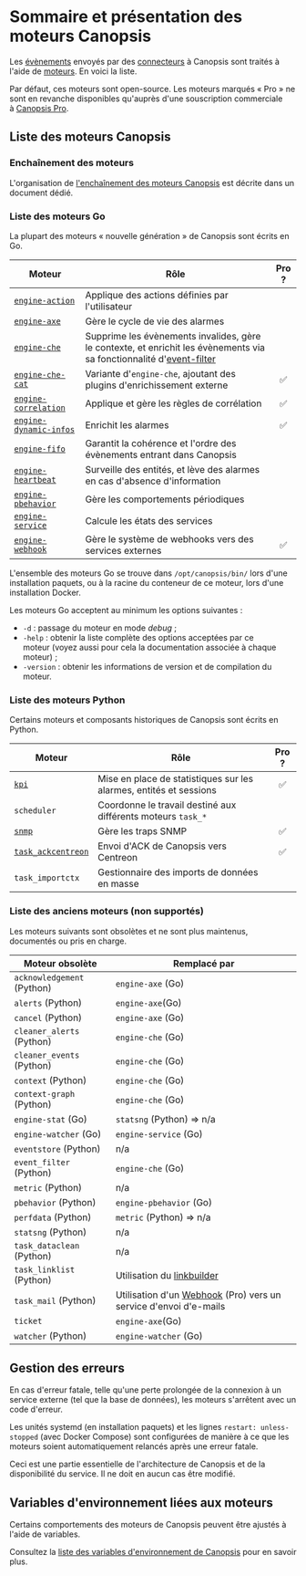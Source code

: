 # Sommaire et présentation des moteurs Canopsis

Les [évènements](../../guide-utilisation/vocabulaire/index.md#evenement) envoyés par des [connecteurs](../../guide-utilisation/vocabulaire/index.md#connecteur) à Canopsis sont traités à l'aide de [moteurs](../../guide-utilisation/vocabulaire/index.md#moteur). En voici la liste.

Par défaut, ces moteurs sont open-source. Les moteurs marqués « Pro » ne sont en revanche disponibles qu'auprès d'une souscription commerciale à [Canopsis Pro](https://www.capensis.fr/canopsis/).

## Liste des moteurs Canopsis

### Enchaînement des moteurs

L'organisation de [l'enchaînement des moteurs Canopsis](schema-enchainement-moteurs.md) est décrite dans un document dédié.

### Liste des moteurs Go

La plupart des moteurs « nouvelle génération » de Canopsis sont écrits en Go.

| Moteur | Rôle | Pro ? |
|--------|------|:-----:|
| [`engine-action`](moteur-action.md) | Applique des actions définies par l'utilisateur | |
| [`engine-axe`](moteur-axe.md) | Gère le cycle de vie des alarmes | |
| [`engine-che`](moteur-che.md) | Supprime les évènements invalides, gère le contexte, et enrichit les évènements via sa fonctionnalité d'[event-filter](moteur-che-event_filter.md) | |
| [`engine-che-cat`](moteur-che.md#activation-des-plugins-denrichissement-externe-datasource) | Variante d'`engine-che`, ajoutant des plugins d'enrichissement externe | ✅ |
| [`engine-correlation`](moteur-correlation.md) | Applique et gère les règles de corrélation | ✅ |
| [`engine-dynamic-infos`](moteur-dynamic-infos.md)| Enrichit les alarmes | ✅ |
| [`engine-fifo`](moteur-fifo.md) | Garantit la cohérence et l'ordre des évènements entrant dans Canopsis | |
| [`engine-heartbeat`](moteur-heartbeat.md)  | Surveille des entités, et lève des alarmes en cas d'absence d'information | |
| [`engine-pbehavior`](moteur-pbehavior.md) | Gère les comportements périodiques | |
| [`engine-service`](moteur-service.md)| Calcule les états des services | |
| [`engine-webhook`](moteur-webhook.md) | Gère le système de webhooks vers des services externes | ✅ |
<!-- Note : maintenir ce tableau dans l'ordre alphabétique -->

L'ensemble des moteurs Go se trouve dans `/opt/canopsis/bin/` lors d'une installation paquets, ou à la racine du conteneur de ce moteur, lors d'une installation Docker.

Les moteurs Go acceptent au minimum les options suivantes :

* `-d` : passage du moteur en mode *debug* ;
* `-help` : obtenir la liste complète des options acceptées par ce moteur (voyez aussi pour cela la documentation associée à chaque moteur) ;
* `-version` : obtenir les informations de version et de compilation du moteur.

### Liste des moteurs Python

Certains moteurs et composants historiques de Canopsis sont écrits en Python.

| Moteur | Rôle | Pro ? |
|--------|------|:-----:|
| [`kpi`](moteur-kpi.md) | Mise en place de statistiques sur les alarmes, entités et sessions | ✅ |
| `scheduler` | Coordonne le travail destiné aux différents moteurs `task_*` | |
| [`snmp`](moteur-snmp.md) | Gère les traps SNMP | ✅ |
| [`task_ackcentreon`](moteur-task_ackcentreon.md) | Envoi d'ACK de Canopsis vers Centreon | ✅ |
| `task_importctx` | Gestionnaire des imports de données en masse | |
<!-- Note : maintenir ce tableau dans l'ordre alphabétique -->

### Liste des anciens moteurs (non supportés)

Les moteurs suivants sont obsolètes et ne sont plus maintenus, documentés ou pris en charge.

| Moteur obsolète | Remplacé par |
|-----------------|--------------|
| `acknowledgement` (Python) | `engine-axe` (Go) |
| `alerts` (Python) | `engine-axe`(Go)  |
| `cancel` (Python) | `engine-axe` (Go) |
| `cleaner_alerts` (Python) | `engine-che` (Go) |
| `cleaner_events` (Python) | `engine-che` (Go) |
| `context` (Python) | `engine-che` (Go) |
| `context-graph` (Python) | `engine-che` (Go) |
| `engine-stat` (Go) | `statsng` (Python) ⇒ n/a |
| `engine-watcher` (Go) | `engine-service` (Go) |
| `eventstore` (Python) | n/a |
| `event_filter` (Python) | `engine-che` (Go) |
| `metric` (Python) | n/a |
| `pbehavior` (Python) | `engine-pbehavior` (Go) |
| `perfdata` (Python) | `metric` (Python) ⇒ n/a |
| `statsng` (Python) | n/a |
| `task_dataclean` (Python) | n/a |
| `task_linklist` (Python) | Utilisation du [linkbuilder](../linkbuilder/index.md) |
| `task_mail` (Python) | Utilisation d'un [Webhook](moteur-webhook.md) (Pro) vers un service d'envoi d'e-mails |
| `ticket` | `engine-axe`(Go) |
| `watcher` (Python) | `engine-watcher` (Go) |
<!-- Note : maintenir ce tableau dans l'ordre alphabétique -->

## Gestion des erreurs

En cas d'erreur fatale, telle qu'une perte prolongée de la connexion à un service externe (tel que la base de données), les moteurs s'arrêtent avec un code d'erreur.

Les unités systemd (en installation paquets) et les lignes `restart: unless-stopped` (avec Docker Compose) sont configurées de manière à ce que les moteurs soient automatiquement relancés après une erreur fatale.

Ceci est une partie essentielle de l'architecture de Canopsis et de la disponibilité du service. Il ne doit en aucun cas être modifié.

## Variables d'environnement liées aux moteurs

Certains comportements des moteurs de Canopsis peuvent être ajustés à l'aide de variables.

Consultez la [liste des variables d'environnement de Canopsis](../administration-avancee/variables-environnement.md) pour en savoir plus.

